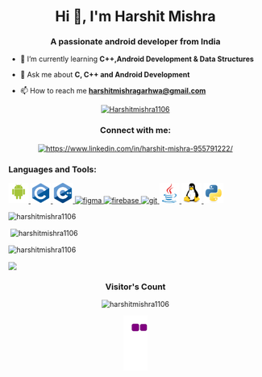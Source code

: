 <h1 align="center">Hi 👋, I'm Harshit Mishra</h1>
<h3 align="center">A passionate android developer from India</h3>

- 🌱 I’m currently learning **C++,Android Development & Data Structures**

- 💬 Ask me about **C, C++ and Android Development**

- 📫 How to reach me **harshitmishragarhwa@gmail.com**

<p align="center"><a href="https://github.com/ryo-ma/github-profile-trophy"><img src="https://github-profile-trophy.vercel.app/?username=Harshitmishra1106&theme=dracula&column=4&margin-w=15&margin-h=15" alt="Harshitmishra1106" /></a></p>


<h3 align="center">Connect with me:</h3>
<p align="center">
<a href="https://linkedin.com/in/https://www.linkedin.com/in/harshit-mishra-955791222/" target="blank"><img align="center" src="https://raw.githubusercontent.com/rahuldkjain/github-profile-readme-generator/master/src/images/icons/Social/linked-in-alt.svg" alt="https://www.linkedin.com/in/harshit-mishra-955791222/" height="30" width="40" /></a>

</p>

<h3 align="left">Languages and Tools:</h3>
<p align="left"> <a href="https://developer.android.com" target="_blank" rel="noreferrer"> <img src="https://raw.githubusercontent.com/devicons/devicon/master/icons/android/android-original-wordmark.svg" alt="android" width="40" height="40"/> </a> <a href="https://www.cprogramming.com/" target="_blank" rel="noreferrer"> <img src="https://raw.githubusercontent.com/devicons/devicon/master/icons/c/c-original.svg" alt="c" width="40" height="40"/> </a> <a href="https://www.w3schools.com/cpp/" target="_blank" rel="noreferrer"> <img src="https://raw.githubusercontent.com/devicons/devicon/master/icons/cplusplus/cplusplus-original.svg" alt="cplusplus" width="40" height="40"/> </a> <a href="https://www.figma.com/" target="_blank" rel="noreferrer"> <img src="https://www.vectorlogo.zone/logos/figma/figma-icon.svg" alt="figma" width="40" height="40"/> </a> <a href="https://firebase.google.com/" target="_blank" rel="noreferrer"> <img src="https://www.vectorlogo.zone/logos/firebase/firebase-icon.svg" alt="firebase" width="40" height="40"/> </a> <a href="https://git-scm.com/" target="_blank" rel="noreferrer"> <img src="https://www.vectorlogo.zone/logos/git-scm/git-scm-icon.svg" alt="git" width="40" height="40"/> </a> <a href="https://www.java.com" target="_blank" rel="noreferrer"> <img src="https://raw.githubusercontent.com/devicons/devicon/master/icons/java/java-original.svg" alt="java" width="40" height="40"/> </a> <a href="https://www.linux.org/" target="_blank" rel="noreferrer"> <img src="https://raw.githubusercontent.com/devicons/devicon/master/icons/linux/linux-original.svg" alt="linux" width="40" height="40"/> </a> <a href="https://www.python.org" target="_blank" rel="noreferrer"> <img src="https://raw.githubusercontent.com/devicons/devicon/master/icons/python/python-original.svg" alt="python" width="40" height="40"/> </a> </p>

<p><img align="center" src="https://github-readme-stats.vercel.app/api/top-langs?username=harshitmishra1106&show_icons=true&locale=en&layout=compact" alt="harshitmishra1106" /></p>


<p>&nbsp;<img align="center" src="https://github-readme-stats.vercel.app/api?username=harshitmishra1106&show_icons=true&locale=en" alt="harshitmishra1106" /></p>

<p><img align="center" src="https://github-readme-streak-stats.herokuapp.com/?user=harshitmishra1106&" alt="harshitmishra1106" /></p>
<p><img align= "center" src="https://github-readme-activity-graph.cyclic.app/graph?username=Harshitmishra1106&bg_color=ffcfe9&color=9e4c98&line=9e4c98&point=403d3d&area=true&hide_border=true)](https://github.com/ashutosh00710/github-readme-activity-graph"/></p>
<h3 align="center">Visitor's Count</h3>
<p align="center"> <img src="https://profile-counter.glitch.me/Harshitmishra1106/count.svg" alt="harshitmishra1106" /> </p>

<p align="center"> <img src="https://github.com/Harshitmishra1106/Harshitmishra1106/blob/output/github-contribution-grid-snake.gif" alt="snake" /> </p>
